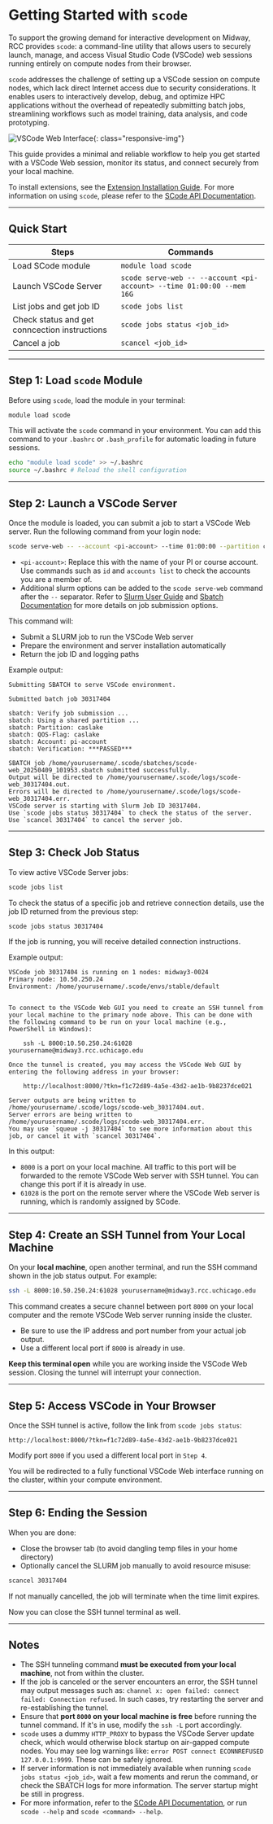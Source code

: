 # Getting Started with `scode`

To support the growing demand for interactive development on Midway, RCC provides `scode`: a command-line utility that allows users to securely launch, manage, and access Visual Studio Code (VSCode) web sessions running entirely on compute nodes from their browser.

`scode` addresses the challenge of setting up a VSCode session on compute nodes, which lack direct Internet access due to security considerations. It enables users to interactively develop, debug, and optimize HPC applications without the overhead of repeatedly submitting batch jobs, streamlining workflows such as model training, data analysis, and code prototyping.

![VSCode Web Interface](./images/vscode-web.png){: class="responsive-img"}

This guide provides a minimal and reliable workflow to help you get started with a VSCode Web session, monitor its status, and connect securely from your local machine.

To install extensions, see the [Extension Installation Guide](./extensions.md). For more information on using `scode`, please refer to the [SCode API Documentation](./api.md).

---

## Quick Start

| Steps                          | Commands                                                                         |
| ----------------------------- | ------------------------------------------------------------------------------- |
| Load SCode module             | `module load scode`                                                             |
| Launch VSCode Server             | `scode serve-web -- --account <pi-account> --time 01:00:00 --mem 16G` |
| List jobs and get job ID     | `scode jobs list`                                                               |
| Check status and get conncection instructions | `scode jobs status <job_id>`                                                    |
| Cancel a job                  | `scancel <job_id>`                                                              |


---

## Step 1: Load `scode` Module

Before using `scode`, load the module in your terminal:

```bash
module load scode
```

This will activate the `scode` command in your environment. You can add this command to your `.bashrc` or `.bash_profile` for automatic loading in future sessions.

```bash
echo "module load scode" >> ~/.bashrc
source ~/.bashrc # Reload the shell configuration
```

---

## Step 2: Launch a VSCode Server

Once the module is loaded, you can submit a job to start a VSCode Web server. Run the following command from your login node:

```bash
scode serve-web -- --account <pi-account> --time 01:00:00 --partition caslake --mem 16G
```

- `<pi-account>`: Replace this with the name of your PI or course account. Use commands such as `id` and `accounts list` to check the accounts you are a member of.
- Additional slurm options can be added to the `scode serve-web` command after the `--` separator. Refer to [Slurm User Guide](../../../slurm/sbatch.md) and [Sbatch Documentation](https://slurm.schedmd.com/sbatch.html) for more details on job submission options.

This command will:

- Submit a SLURM job to run the VSCode Web server
- Prepare the environment and server installation automatically
- Return the job ID and logging paths

Example output:

```
Submitting SBATCH to serve VSCode environment.

Submitted batch job 30317404

sbatch: Verify job submission ...
sbatch: Using a shared partition ...
sbatch: Partition: caslake
sbatch: QOS-Flag: caslake
sbatch: Account: pi-account
sbatch: Verification: ***PASSED***

SBATCH job /home/yourusername/.scode/sbatches/scode-web_20250409_101953.sbatch submitted successfully.
Output will be directed to /home/yourusername/.scode/logs/scode-web_30317404.out.
Errors will be directed to /home/yourusername/.scode/logs/scode-web_30317404.err.
VSCode server is starting with Slurm Job ID 30317404.
Use `scode jobs status 30317404` to check the status of the server.
Use `scancel 30317404` to cancel the server job.
```

---

## Step 3: Check Job Status

To view active VSCode Server jobs:

```bash
scode jobs list
```

To check the status of a specific job and retrieve connection details, use the job ID returned from the previous step:

```bash
scode jobs status 30317404
```

If the job is running, you will receive detailed connection instructions.

Example output:

```
VSCode job 30317404 is running on 1 nodes: midway3-0024
Primary node: 10.50.250.24
Environment: /home/yourusername/.scode/envs/stable/default


To connect to the VSCode Web GUI you need to create an SSH tunnel from your local machine to the primary node above. This can be done with the following command to be run on your local machine (e.g., PowerShell in Windows):

    ssh -L 8000:10.50.250.24:61028 yourusername@midway3.rcc.uchicago.edu

Once the tunnel is created, you may access the VSCode Web GUI by entering the following address in your browser:

    http://localhost:8000/?tkn=f1c72d89-4a5e-43d2-ae1b-9b8237dce021

Server outputs are being written to /home/yourusername/.scode/logs/scode-web_30317404.out.
Server errors are being written to /home/yourusername/.scode/logs/scode-web_30317404.err.
You may use `squeue -j 30317404` to see more information about this job, or cancel it with `scancel 30317404`.
```

In this output:

- `8000` is a port on your local machine. All traffic to this port will be forwarded to the remote VSCode Web server with SSH tunnel. You can change this port if it is already in use.
- `61028` is the port on the remote server where the VSCode Web server is running, which is randomly assigned by SCode.

---

## Step 4: Create an SSH Tunnel from Your Local Machine

On your **local machine**, open another terminal, and run the SSH command shown in the job status output. For example:

```bash
ssh -L 8000:10.50.250.24:61028 yourusername@midway3.rcc.uchicago.edu
```

This command creates a secure channel between port `8000` on your local computer and the remote VSCode Web server running inside the cluster.

- Be sure to use the IP address and port number from your actual job output.
- Use a different local port if `8000` is already in use.

**Keep this terminal open** while you are working inside the VSCode Web session. Closing the tunnel will interrupt your connection.

---

## Step 5: Access VSCode in Your Browser

Once the SSH tunnel is active, follow the link from `scode jobs status`:

```
http://localhost:8000/?tkn=f1c72d89-4a5e-43d2-ae1b-9b8237dce021
```

Modify port `8000` if you used a different local port in `Step 4`.

You will be redirected to a fully functional VSCode Web interface running on the cluster, within your compute environment.

---

## Step 6: Ending the Session

When you are done:

- Close the browser tab (to avoid dangling temp files in your home directory)
- Optionally cancel the SLURM job manually to avoid resource misuse:

```bash
scancel 30317404
```

If not manually cancelled, the job will terminate when the time limit expires.

Now you can close the SSH tunnel terminal as well.

---

## Notes

- The SSH tunneling command **must be executed from your local machine**, not from within the cluster.
- If the job is canceled or the server encounters an error, the SSH tunnel may output messages such as:
  `channel x: open failed: connect failed: Connection refused`.
  In such cases, try restarting the server and re-establishing the tunnel.
- Ensure that **port `8000` on your local machine is free** before running the tunnel command. If it's in use, modify the `ssh -L` port accordingly.
- `scode` uses a dummy `HTTP_PROXY` to bypass the VSCode Server update check, which would otherwise block startup on air-gapped compute nodes. You may see log warnings like:
  `error POST connect ECONNREFUSED 127.0.0.1:9999`.
  These can be safely ignored.
- If server information is not immediately available when running `scode jobs status <job_id>`, wait a few moments and rerun the command, or check the SBATCH logs for more information. The server startup might be still in progress.
- For more information, refer to the [SCode API Documentation](./api.md), or run `scode --help` and `scode <command> --help`.
